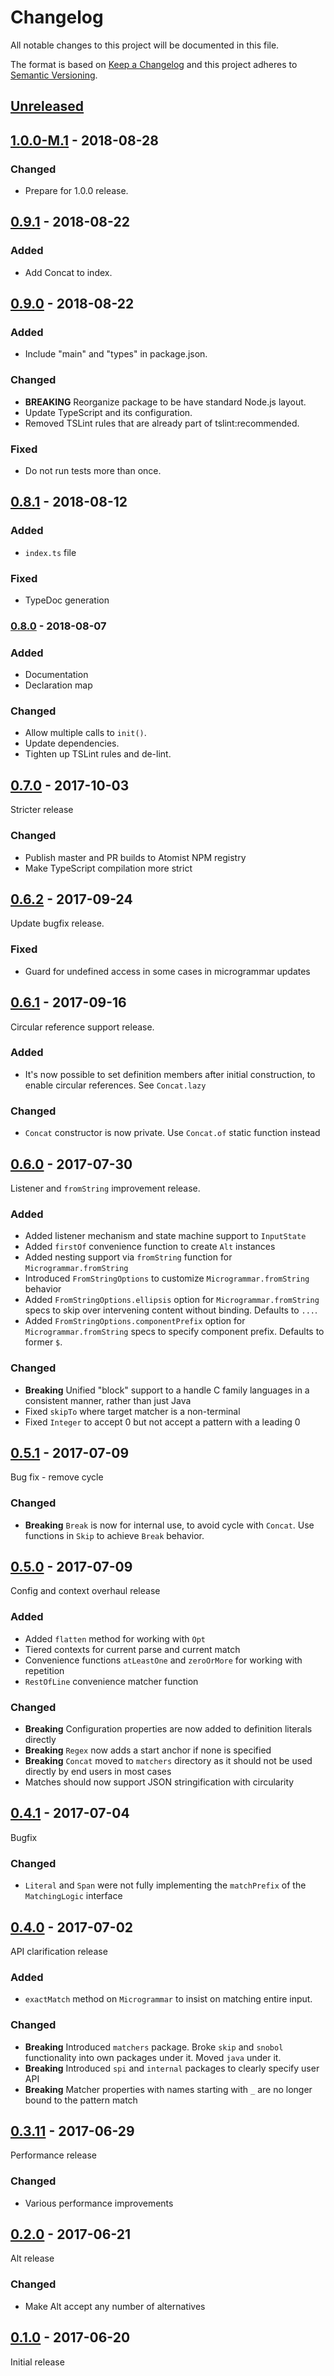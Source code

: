# Changelog

All notable changes to this project will be documented in this file.

The format is based on [Keep a Changelog](http://keepachangelog.com/)
and this project adheres to [Semantic Versioning](http://semver.org/).

## [Unreleased](https://github.com/atomist/microgrammar/compare/1.0.0-M.1...HEAD)

## [1.0.0-M.1](https://github.com/atomist/microgrammar/compare/0.9.1...1.0.0-M.1) - 2018-08-28

### Changed

-   Prepare for 1.0.0 release.

## [0.9.1](https://github.com/atomist/microgrammar/compare/0.9.0...0.9.1) - 2018-08-22

### Added

-   Add Concat to index.

## [0.9.0](https://github.com/atomist/microgrammar/compare/0.8.1...0.9.0) - 2018-08-22

### Added

-   Include "main" and "types" in package.json.

### Changed

-   **BREAKING** Reorganize package to be have standard Node.js layout.
-   Update TypeScript and its configuration.
-   Removed TSLint rules that are already part of tslint:recommended.

### Fixed

-   Do not run tests more than once.

## [0.8.1](https://github.com/atomist/microgrammar/compare/0.8.0...0.8.1) - 2018-08-12

### Added

-   `index.ts` file

### Fixed

-   TypeDoc generation

### [0.8.0](https://github.com/atomist/microgrammar/compare/0.7.0...0.8.0) - 2018-08-07

### Added

-   Documentation
-   Declaration map

### Changed

-   Allow multiple calls to `init()`.
-   Update dependencies.
-   Tighten up TSLint rules and de-lint.

## [0.7.0](https://github.com/atomist/microgrammar/compare/0.6.2...0.7.0) - 2017-10-03

Stricter release

### Changed

-   Publish master and PR builds to Atomist NPM registry
-   Make TypeScript compilation more strict

## [0.6.2](https://github.com/atomist/microgrammar/compare/0.6.1...0.6.2) - 2017-09-24

Update bugfix release.

### Fixed

-   Guard for undefined access in some cases in microgrammar updates

## [0.6.1](https://github.com/atomist/microgrammar/compare/0.6.0...0.6.1) - 2017-09-16

Circular reference support release.

### Added

-   It's now possible to set definition members after initial
    construction, to enable circular references. See `Concat.lazy`

### Changed

-   `Concat` constructor is now private. Use `Concat.of` static
    function instead

## [0.6.0](https://github.com/atomist/microgrammar/compare/0.5.1...0.6.0) - 2017-07-30

Listener and `fromString` improvement release.

### Added

-   Added listener mechanism and state machine support to `InputState`
-   Added `firstOf` convenience function to create `Alt` instances
-   Added nesting support via `fromString` function for `Microgrammar.fromString`
-   Introduced `FromStringOptions` to customize `Microgrammar.fromString` behavior
-   Added `FromStringOptions.ellipsis` option for `Microgrammar.fromString` specs to skip over intervening content
    without binding. Defaults to `...`.
-   Added `FromStringOptions.componentPrefix` option for `Microgrammar.fromString` specs to
    specify component prefix. Defaults to former `$`.

### Changed

-   **Breaking** Unified "block" support to a handle C family languages
    in a consistent manner, rather than just Java
-   Fixed `skipTo` where target matcher is a non-terminal
-   Fixed `Integer` to accept 0 but not accept a pattern with a leading 0

## [0.5.1][] - 2017-07-09

[0.5.1]: https://github.com/atomist/microgrammar/compare/0.4.0...0.5.1

Bug fix - remove cycle

### Changed

-   **Breaking** `Break` is now for internal use, to avoid cycle with `Concat`.
    Use functions in `Skip` to achieve `Break` behavior.

## [0.5.0][] - 2017-07-09

[0.5.0]: https://github.com/atomist/microgrammar/compare/0.4.1...0.5.0

Config and context overhaul release

### Added

-   Added `flatten` method for working with `Opt`
-   Tiered contexts for current parse and current match
-   Convenience functions `atLeastOne` and `zeroOrMore` for working with repetition
-   `RestOfLine` convenience matcher function

### Changed

-   **Breaking** Configuration properties are now added to definition literals
    directly
-   **Breaking** `Regex` now adds a start anchor if none is specified
-   **Breaking** `Concat` moved to `matchers` directory as it should not be
used directly by end users in most cases
-   Matches should now support JSON stringification with circularity

## [0.4.1] - 2017-07-04

[0.4.1]: https://github.com/atomist/microgrammar/compare/0.4.0...0.4.1

Bugfix

### Changed

- `Literal` and `Span` were not fully implementing the `matchPrefix` of the
  `MatchingLogic` interface

## [0.4.0] - 2017-07-02

[0.4.0]: https://github.com/atomist/microgrammar/compare/0.4.0...0.3.11

API clarification release

### Added

- `exactMatch` method on `Microgrammar` to insist on
matching entire input.

### Changed

- **Breaking** Introduced `matchers` package. Broke `skip` and `snobol`
functionality into own packages under it. Moved `java` under it.
- **Breaking** Introduced `spi` and `internal` packages to clearly
specify user API
- **Breaking** Matcher properties with names starting with `_` are no longer bound to the
pattern match

## [0.3.11] - 2017-06-29

[0.3.11]: https://github.com/atomist/microgrammar/compare/0.3.10...0.3.11

Performance release

### Changed

-   Various performance improvements

## [0.2.0] - 2017-06-21

[0.2.0]: https://github.com/atomist/microgrammar/compare/0.1.0...0.2.0

Alt release

### Changed

-   Make Alt accept any number of alternatives

## [0.1.0] - 2017-06-20

[0.1.0]: https://github.com/atomist/microgrammar/tree/0.1.0

Initial release
